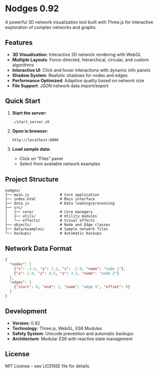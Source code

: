 # Nodges 0.92

A powerful 3D network visualization tool built with Three.js for interactive exploration of complex networks and graphs.

## Features

- **3D Visualization**: Interactive 3D network rendering with WebGL
- **Multiple Layouts**: Force-directed, hierarchical, circular, and custom algorithms
- **Interactive UI**: Click and hover interactions with dynamic info panels
- **Shadow System**: Realistic shadows for nodes and edges
- **Performance Optimized**: Adaptive quality based on network size
- **File Support**: JSON network data import/export

## Quick Start

1. **Start the server:**
   ```bash
   ./start_server.sh
   ```

2. **Open in browser:**
   ```
   http://localhost:8000
   ```

3. **Load sample data:**
   - Click on "Files" panel
   - Select from available network examples

## Project Structure

```
nodges/
├── main.js              # Core application
├── index.html           # Main interface
├── data.js              # Data loading/processing
├── src/
│   ├── core/            # Core managers
│   ├── utils/           # Utility modules
│   └── effects/         # Visual effects
├── objects/             # Node and Edge classes
├── data/examples/       # Sample network files
└── backups/             # Automatic backups
```

## Network Data Format

```json
{
  "nodes": [
    {"x": -3.5, "y": 1.2, "z": -2.8, "name": "node 1"},
    {"x": 2.8, "y": 0.5, "z": 3.2, "name": "node 2"}
  ],
  "edges": [
    {"start": 0, "end": 1, "name": "edge 1", "offset": 0}
  ]
}
```

## Development

- **Version**: 0.92
- **Technology**: Three.js, WebGL, ES6 Modules
- **Safety System**: Unicode prevention and automatic backups
- **Architecture**: Modular ES6 with reactive state management

## License

MIT License - see LICENSE file for details.